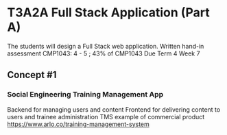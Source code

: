 # T3A2A Full Stack Application (Part A)
The students will design a Full Stack web application.	Written hand-in assessment	CMP1043: 4 - 5 ;	43% of CMP1043
Due Term 4 Week 7

## Concept #1
### Social Engineering Training Management App
Backend for managing users and content
Frontend for delivering content to users and trainee administration
TMS example of commercial product https://www.arlo.co/training-management-system
